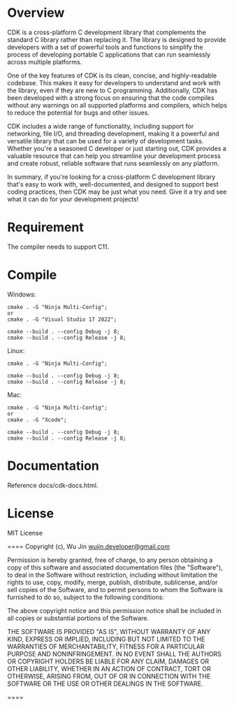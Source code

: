 # Overview
CDK is a cross-platform C development library that complements the standard C library rather than replacing it. The library is designed to provide developers with a set of powerful tools and functions to simplify the process of developing portable C applications that can run seamlessly across multiple platforms.

One of the key features of CDK is its clean, concise, and highly-readable codebase. This makes it easy for developers to understand and work with the library, even if they are new to C programming. Additionally, CDK has been developed with a strong focus on ensuring that the code compiles without any warnings on all supported platforms and compilers, which helps to reduce the potential for bugs and other issues.

CDK includes a wide range of functionality, including support for networking, file I/O, and threading development, making it a powerful and versatile library that can be used for a variety of development tasks. Whether you're a seasoned C developer or just starting out, CDK provides a valuable resource that can help you streamline your development process and create robust, reliable software that runs seamlessly on any platform.

In summary, if you're looking for a cross-platform C development library that's easy to work with, well-documented, and designed to support best coding practices, then CDK may be just what you need. Give it a try and see what it can do for your development projects!

# Requirement
The compiler needs to support C11.

# Compile

Windows:

    cmake . -G "Ninja Multi-Config";
    or
    cmake . -G "Visual Studio 17 2022";

    cmake --build . --config Debug -j 8;
    cmake --build . --config Release -j 8;

Linux:

    cmake . -G "Ninja Multi-Config";
	
    cmake --build . --config Debug -j 8;
    cmake --build . --config Release -j 8;

Mac:

    cmake . -G "Ninja Multi-Config";
    or
    cmake . -G "Xcode";

    cmake --build . --config Debug -j 8;
    cmake --build . --config Release -j 8;

# Documentation
Reference docs/cdk-docs.html.


# License
MIT License

====
Copyright (c), Wu Jin <wujin.developer@gmail.com>

Permission is hereby granted, free of charge, to any person obtaining a copy
of this software and associated documentation files (the "Software"), to
deal in the Software without restriction, including without limitation the
rights to use, copy, modify, merge, publish, distribute, sublicense, and/or
sell copies of the Software, and to permit persons to whom the Software is
furnished to do so, subject to the following conditions:

The above copyright notice and this permission notice shall be included in
all copies or substantial portions of the Software.

THE SOFTWARE IS PROVIDED "AS IS", WITHOUT WARRANTY OF ANY KIND, EXPRESS OR
IMPLIED, INCLUDING BUT NOT LIMITED TO THE WARRANTIES OF MERCHANTABILITY,
FITNESS FOR A PARTICULAR PURPOSE AND NONINFRINGEMENT. IN NO EVENT SHALL THE
AUTHORS OR COPYRIGHT HOLDERS BE LIABLE FOR ANY CLAIM, DAMAGES OR OTHER
LIABILITY, WHETHER IN AN ACTION OF CONTRACT, TORT OR OTHERWISE, ARISING
FROM, OUT OF OR IN CONNECTION WITH THE SOFTWARE OR THE USE OR OTHER DEALINGS
IN THE SOFTWARE.

====
